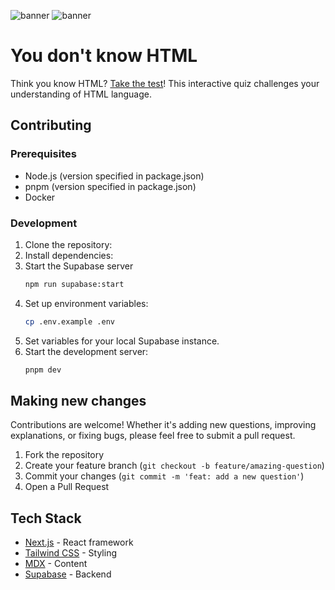 ![banner](https://github.com/fullstacksjs/you-dont-know-html/blob/main/assets/banner-dark.png?raw=true#gh-dark-mode-only)
![banner](https://github.com/fullstacksjs/you-dont-know-html/blob/main/assets/banner-light.png?raw=true#gh-light-mode-only)

# You don't know HTML

Think you know HTML? [Take the test](https://youdontknowhtml.com)! This interactive quiz challenges your
understanding of HTML language.

## Contributing

### Prerequisites

- Node.js (version specified in package.json)
- pnpm (version specified in package.json)
- Docker

### Development

1. Clone the repository:
2. Install dependencies:
3. Start the Supabase server
   ```bash
   npm run supabase:start
   ```
4. Set up environment variables:
   ```bash
   cp .env.example .env
   ```
5. Set variables for your local Supabase instance.
6. Start the development server:
   ```bash
   pnpm dev
   ```

## Making new changes

Contributions are welcome! Whether it's adding new questions, improving
explanations, or fixing bugs, please feel free to submit a pull request.

1. Fork the repository
2. Create your feature branch (`git checkout -b feature/amazing-question`)
3. Commit your changes (`git commit -m 'feat: add a new question'`)
4. Open a Pull Request

## Tech Stack

- [Next.js](https://nextjs.org/) - React framework
- [Tailwind CSS](https://tailwindcss.com/) - Styling
- [MDX](https://mdxjs.com/) - Content
- [Supabase](https://supabase.com/) - Backend
